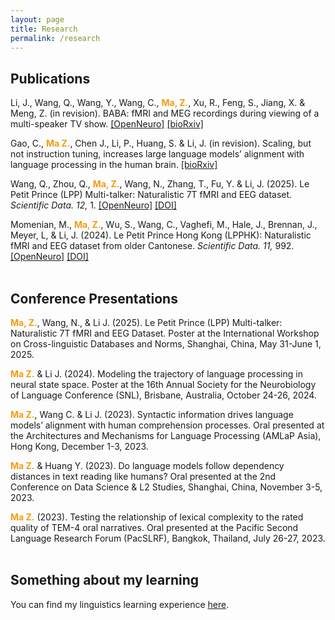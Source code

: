 ```yaml
---
layout: page
title: Research
permalink: /research
---
```


## Publications
Li, J., Wang, Q., Wang, Y., Wang, C., <span style="color: #f39c12;"><strong>Ma, Z.</strong></span>, Xu, R., Feng, S., Jiang, X. & Meng, Z. (in revision). BABA: fMRI and MEG recordings during viewing of a multi-speaker TV show. <a href="https://openneuro.org/datasets/ds005346">[OpenNeuro]</a> <a href="https://doi.org/10.1101/2025.04.03.646958">[bioRxiv]</a>

Gao, C., <span style="color: #f39c12;"><strong>Ma Z.</strong></span>, Chen J., Li, P., Huang, S. & Li, J. (in revision). Scaling, but not instruction tuning, increases large language models’ alignment with language processing in the human brain. <span style="color:#d8d6d0;"><a href="https://www.biorxiv.org/content/10.1101/2024.08.15.608196v3">[bioRxiv]</a></span>

Wang, Q., Zhou, Q., <span style="color: #f39c12;"><strong>Ma, Z.</strong></span>, Wang, N., Zhang, T., Fu, Y. & Li, J. (2025). Le Petit Prince (LPP) Multi-talker: Naturalistic 7T fMRI and EEG dataset. _Scientific Data. 12,_ 1. <a href="https://openneuro.org/datasets/ds005345/versions/1.0.1">[OpenNeuro]</a> <a href="10.1101/2025.04.03.646958">[DOI]</a>

Momenian, M., <span style="color: #f39c12;"><strong>Ma, Z.</strong></span>, Wu, S., Wang, C., Vaghefi, M., Hale, J., Brennan, J., Meyer, L, & Li, J. (2024). Le Petit Prince Hong Kong (LPPHK): Naturalistic fMRI and EEG dataset from older Cantonese. _Scientific Data. 11,_ 992. <a href="https://openneuro.org/datasets/ds004718/versions/1.1.0">[OpenNeuro]</a> <a href="https://www.nature.com/articles/s41597-024-03745-8">[DOI]</a>
<br><br>

## Conference Presentations
<span style="color: #f39c12;"><strong>Ma, Z.</strong></span>, Wang, N., & Li J. (2025). Le Petit Prince (LPP) Multi-talker: Naturalistic 7T fMRI and EEG Dataset. Poster at the International Workshop on Cross-linguistic Databases and Norms, Shanghai, China, May 31-June 1, 2025.

<span style="color: #f39c12;"><strong>Ma Z.</strong></span> & Li J. (2024). Modeling the trajectory of language processing in neural state space. Poster at the 16th Annual Society for the Neurobiology of Language Conference (SNL), Brisbane, Australia, October 24-26, 2024.

<span style="color: #f39c12;"><strong>Ma Z.</strong></span>, Wang C. & Li J. (2023). Syntactic information drives language models’ alignment with human comprehension processes. Oral presented at the Architectures and Mechanisms for Language Processing (AMLaP Asia), Hong Kong, December 1-3, 2023.

<span style="color: #f39c12;"><strong>Ma Z.</strong></span> & Huang Y. (2023). Do language models follow dependency distances in text reading like humans? Oral presented at the 2nd Conference on Data Science & L2 Studies, Shanghai, China, November 3-5, 2023.

<span style="color: #f39c12;"><strong>Ma Z.</strong></span> (2023). Testing the relationship of lexical complexity to the rated quality of TEM-4 oral narratives. Oral presented at the Pacific Second Language Research Forum (PacSLRF), Bangkok, Thailand, July 26-27, 2023.
<br><br>
## Something about my learning
You can find my linguistics learning experience <a href="https://zhengwuma.github.io/learning.html">here</a>.
